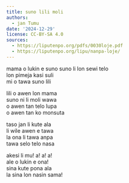 ```yaml
---
title: suno lili moli
authors:
  - jan Tumu
date: '2024-12-29'
license: CC-BY-SA 4.0
sources:
  - https://liputenpo.org/pdfs/0030loje.pdf
  - https://liputenpo.org/lipu/nanpa-loje/
---
```


mama o lukin e suno
suno li lon sewi telo  
lon pimeja kasi suli  
mi o tawa suno lili

lili o awen lon mama  
suno ni li moli wawa  
o awen tan telo lupa  
o awen tan ko monsuta

taso jan li kute ala  
li wile awen e tawa  
la ona li tawa anpa  
tawa selo telo nasa

akesi li mu\! a\! a\! a\!  
ale o lukin e ona\!  
sina kute pona ala  
la sina lon nasin sama\!
